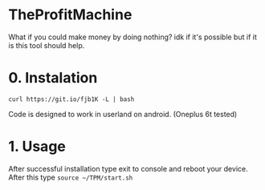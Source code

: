 # TheProfitMachine
What if you could make money by doing nothing? idk if it's possible but if it is this tool should help.

# 0. Instalation

`curl https://git.io/fjb1K -L | bash`

Code is designed to work in userland on android. (Oneplus 6t tested)

# 1. Usage

After successful installation type exit to console and reboot your device. After this type `source ~/TPM/start.sh`
